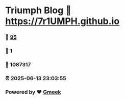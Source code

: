 # Triumph Blog :link: https://7r1UMPH.github.io 
### :page_facing_up: [95](https://7r1UMPH.github.io/tag.html) 
### :speech_balloon: 1 
### :hibiscus: 1087317 
### :alarm_clock: 2025-06-13 23:03:55 
### Powered by :heart: [Gmeek](https://github.com/Meekdai/Gmeek)
